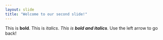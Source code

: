 ```yaml
---
layout: slide
title: "Welcome to our second slide!"
---
```

This is **bold**. This is *italics*. _This is **bold and italics**_.
Use the left arrow to go back!
